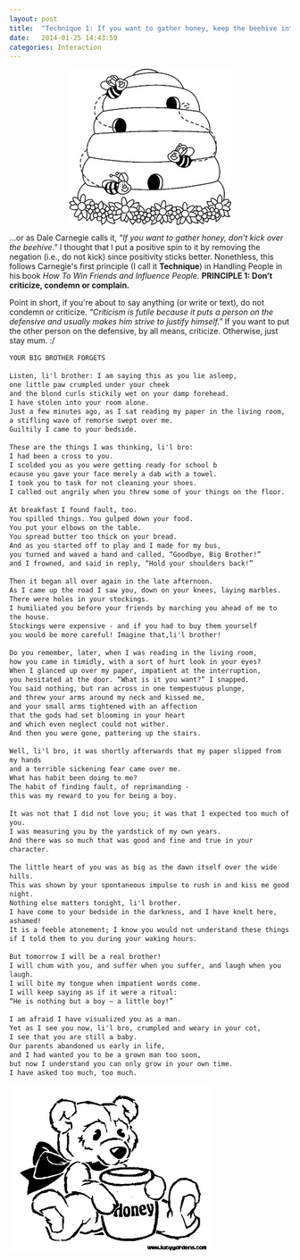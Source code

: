 ```yaml
---
layout: post
title:  "Technique 1: If you want to gather honey, keep the beehive intact."
date:   2014-01-25 14:43:59
categories: Interaction
---
```


<img src="/assets/beehive.jpg" style="display: block; margin: auto;" width=""/>


...or as Dale Carnegie calls it, *"If you want to gather honey, don’t kick over the beehive."*  I thought that I put a positive spin to it by removing the negation (i.e., do not kick) since positivity sticks better. Nonethless, this follows Carnegie's first principle (I call it **Technique**) in Handling People in his book *How To Win Friends and Influence People.* **PRINCIPLE 1:  Don’t criticize, condemn or complain.**

Point in short, if you're about to say anything (or write or text), do not condemn or criticize.  *"Criticism is futile because it puts a person on the defensive and usually makes him strive to justify himself."* If you want to put the other person on the defensive, by all means, criticize.  Otherwise, just stay mum.  :/




    YOUR BIG BROTHER FORGETS

    Listen, li'l brother: I am saying this as you lie asleep, 
    one little paw crumpled under your cheek
    and the blond curls stickily wet on your damp forehead. 
    I have stolen into your room alone. 
    Just a few minutes ago, as I sat reading my paper in the living room, 
    a stifling wave of remorse swept over me. 
    Guiltily I came to your bedside.

    These are the things I was thinking, li'l bro: 
    I had been a cross to you. 
    I scolded you as you were getting ready for school b
    ecause you gave your face merely a dab with a towel. 
    I took you to task for not cleaning your shoes. 
    I called out angrily when you threw some of your things on the floor.

    At breakfast I found fault, too. 
    You spilled things. You gulped down your food. 
    You put your elbows on the table. 
    You spread butter too thick on your bread. 
    And as you started off to play and I made for my bus, 
    you turned and waved a hand and called, “Goodbye, Big Brother!” 
    and I frowned, and said in reply, “Hold your shoulders back!”

    Then it began all over again in the late afternoon. 
    As I came up the road I saw you, down on your knees, laying marbles. 
    There were holes in your stockings. 
    I humiliated you before your friends by marching you ahead of me to the house. 
    Stockings were expensive - and if you had to buy them yourself 
    you would be more careful! Imagine that,li'l brother!

    Do you remember, later, when I was reading in the living room, 
    how you came in timidly, with a sort of hurt look in your eyes? 
    When I glanced up over my paper, impatient at the interruption, 
    you hesitated at the door. “What is it you want?” I snapped.
    You said nothing, but ran across in one tempestuous plunge, 
    and threw your arms around my neck and kissed me, 
    and your small arms tightened with an affection 
    that the gods had set blooming in your heart 
    and which even neglect could not wither. 
    And then you were gone, pattering up the stairs.

    Well, li'l bro, it was shortly afterwards that my paper slipped from my hands 
    and a terrible sickening fear came over me. 
    What has habit been doing to me? 
    The habit of finding fault, of reprimanding - 
    this was my reward to you for being a boy. 

    It was not that I did not love you; it was that I expected too much of you. 
    I was measuring you by the yardstick of my own years.
    And there was so much that was good and fine and true in your character. 
    
    The little heart of you was as big as the dawn itself over the wide hills. 
    This was shown by your spontaneous impulse to rush in and kiss me good night. 
    Nothing else matters tonight, li'l brother. 
    I have come to your bedside in the darkness, and I have knelt here, ashamed!
    It is a feeble atonement; I know you would not understand these things 
    if I told them to you during your waking hours. 

    But tomorrow I will be a real brother! 
    I will chum with you, and suffer when you suffer, and laugh when you laugh. 
    I will bite my tongue when impatient words come. 
    I will keep saying as if it were a ritual: 
    “He is nothing but a boy – a little boy!”

    I am afraid I have visualized you as a man. 
    Yet as I see you now, li'l bro, crumpled and weary in your cot, 
    I see that you are still a baby. 
    Our parents abandoned us early in life, 
    and I had wanted you to be a grown man too soon, 
    but now I understand you can only grow in your own time. 
    I have asked too much, too much.

        
        
<img src="/assets/honeybear.jpg" width=""/>


